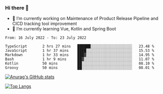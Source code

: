 ### Hi there 👋

- 🔭 I’m currently working on Maintenance of Product Release Pipeline and CICD tracking tool improvement
- 🌱 I’m currently learning Vue, Kotlin and Spring Boot

<!--START_SECTION:waka-->

```text
From: 16 July 2022 - To: 23 July 2022

TypeScript       2 hrs 27 mins   ██████░░░░░░░░░░░░░░░░░░░   23.48 %
JavaScript       1 hr 37 mins    ████░░░░░░░░░░░░░░░░░░░░░   15.53 %
Markdown         1 hr 33 mins    ███▓░░░░░░░░░░░░░░░░░░░░░   14.95 %
Bash             1 hr 9 mins     ██▓░░░░░░░░░░░░░░░░░░░░░░   11.07 %
Kotlin           50 mins         ██░░░░░░░░░░░░░░░░░░░░░░░   08.10 %
Groovy           50 mins         ██░░░░░░░░░░░░░░░░░░░░░░░   08.01 %
```

<!--END_SECTION:waka-->

[![Anurag's GitHub stats](https://github-readme-stats.vercel.app/api?username=yunhao981&show_icons=true&theme=solarized-dark)](https://github.com/anuraghazra/github-readme-stats)

[![Top Langs](https://github-readme-stats.vercel.app/api/top-langs/?username=yunhao981&theme=solarized-dark&layout=compact)](https://github.com/anuraghazra/github-readme-stats)

<!--
**yunhao981/yunhao981** is a ✨ _special_ ✨ repository because its `README.md` (this file) appears on your GitHub profile.

Here are some ideas to get you started:

- 🔭 I’m currently working on Maintenance of Release Pipeline and CICD tracking tool improvement
- 🌱 I’m currently learning Vue, Kotlin and Spring Boot
- 👯 I’m looking to collaborate on ...
- 🤔 I’m looking for help with ...
- 💬 Ask me about ...
- 📫 How to reach me: ...
- 😄 Pronouns: ...
- ⚡ Fun fact: ...
-->


